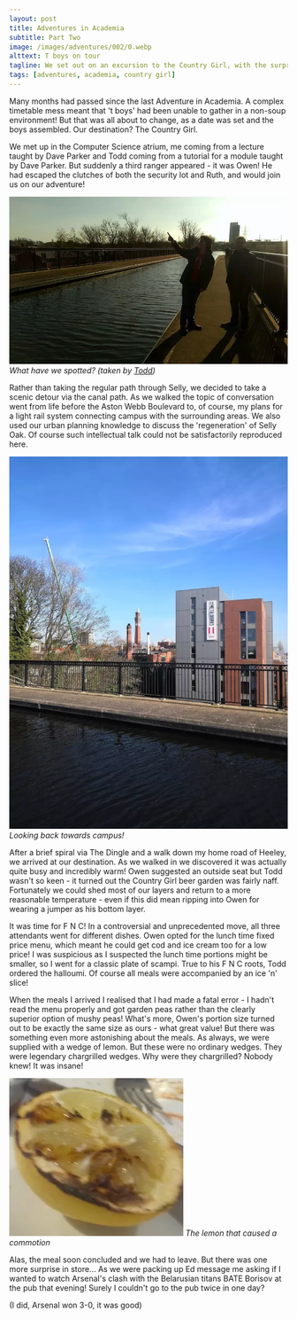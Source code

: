 ```yaml
---
layout: post
title: Adventures in Academia
subtitle: Part Two
image: /images/adventures/002/0.webp
alttext: T boys on tour
tagline: We set out on an excursion to the Country Girl, with the surprise addition of Owen!
tags: [adventures, academia, country girl]
---
```


Many months had passed since the last Adventure in Academia. A complex timetable mess meant that 't boys' had been unable to gather in a non-soup environment! But that was all about to change, as a date was set and the boys assembled. Our destination? The Country Girl.

We met up in the Computer Science atrium, me coming from a lecture taught by Dave Parker and Todd coming from a tutorial for a module taught by Dave Parker. But suddenly a third ranger appeared - it was Owen! He had escaped the clutches of both the security lot and Ruth, and would join us on our adventure!

![T boys on the canal path](/images/adventures/002/1.webp)
*What have we spotted? (taken by [Todd](http://www.cs.bham.ac.uk/~txw467/))*

Rather than taking the regular path through Selly, we decided to take a scenic detour via the canal path. As we walked the topic of conversation went from life before the Aston Webb Boulevard to, of course, my plans for a light rail system connecting campus with the surrounding areas. We also used our urban planning knowledge to discuss the 'regeneration' of Selly Oak. Of course such intellectual talk could not be satisfactorily reproduced here.

![My old home!](/images/adventures/002/2.webp)
*Looking back towards campus!*

After a brief spiral via The Dingle and a walk down my home road of Heeley, we arrived at our destination. As we walked in we discovered it was actually quite busy and incredibly warm! Owen suggested an outside seat but Todd wasn't so keen - it turned out the Country Girl beer garden was fairly naff. Fortunately we could shed most of our layers and return to a more reasonable temperature - even if this did mean ripping into Owen for wearing a jumper as his bottom layer.

It was time for F N C! In a controversial and unprecedented move, all three attendants went for different dishes. Owen opted for the lunch time fixed price menu, which meant he could get cod and ice cream too for a low price! I was suspicious as I suspected the lunch time portions might be smaller, so I went for a classic plate of scampi. True to his F N C roots, Todd ordered the halloumi. Of course all meals were accompanied by an ice 'n' slice!

When the meals I arrived I realised that I had made a fatal error - I hadn't read the menu properly and got garden peas rather than the clearly superior option of mushy peas! What's more, Owen's portion size turned out to be exactly the same size as ours - what great value! But there was something even more astonishing about the meals. As always, we were supplied with a wedge of lemon. But these were no ordinary wedges. They were legendary chargrilled wedges. Why were they chargrilled? Nobody knew! It was insane!

![The lemon](/images/adventures/002/3.webp)
*The lemon that caused a commotion*

Alas, the meal soon concluded and we had to leave. But there was one more surprise in store... As we were packing up Ed message me asking if I wanted to watch Arsenal's clash with the Belarusian titans BATE Borisov at the pub that evening! Surely I couldn't go to the pub twice in one day?

(I did, Arsenal won 3-0, it was good)
